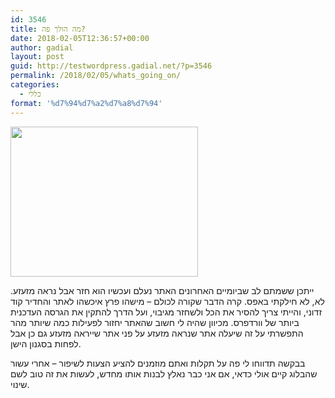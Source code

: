 ```yaml
---
id: 3546
title: מה הולך פה?
date: 2018-02-05T12:36:57+00:00
author: gadial
layout: post
guid: http://testwordpress.gadial.net/?p=3546
permalink: /2018/02/05/whats_going_on/
categories:
  - כללי
format: '%d7%94%d7%a2%d7%a8%d7%94'
---
```

<img class="alignnone size-medium wp-image-3543" src="http://testwordpress.gadial.net/wp-content/uploads/2018/02/division-by-zero-300x240.jpg" alt="" width="300" height="240" srcset="https://gadial.net/wp-content/uploads/2018/02/division-by-zero-300x240.jpg 300w, https://gadial.net/wp-content/uploads/2018/02/division-by-zero.jpg 750w" sizes="(max-width: 300px) 100vw, 300px" />

ייתכן ששמתם לב שביומיים האחרונים האתר נעלם ועכשיו הוא חזר אבל נראה מזעזע. לא, לא חילקתי באפס. קרה הדבר שקורה לכולם &#8211; מישהו פרץ איכשהו לאתר והחדיר קוד זדוני, והייתי צריך להסיר את הכל ולשחזר מגיבוי, ועל הדרך להתקין את הגרסה העדכנית ביותר של וורדפרס. מכיוון שהיה לי חשוב שהאתר יחזור לפעילות כמה שיותר מהר התפשרתי על זה שיעלה אתר שנראה מזעזע על פני אתר שייראה מזעזע גם כן אבל לפחות בסגנון הישן.

בבקשה תדווחו לי פה על תקלות ואתם מוזמנים להציע הצעות לשיפור &#8211; אחרי עשור שהבלוג קיים אולי כדאי, אם אני כבר נאלץ לבנות אותו מחדש, לעשות את זה טוב לשם שינוי.
